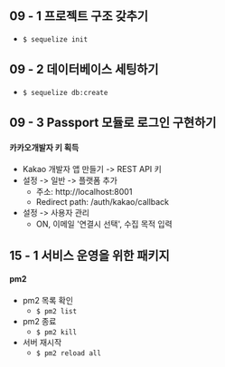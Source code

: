 ## 09 - 1 프로젝트 구조 갖추기
- `$ sequelize init`

## 09 - 2 데이터베이스 세팅하기

- `$ sequelize db:create`

## 09 - 3 Passport 모듈로 로그인 구현하기

#### 카카오개발자 키 획득
- Kakao 개발자 앱 만들기 -> REST API 키
- 설정 -> 일반 -> 플랫폼 추가
  - 주소: http://localhost:8001
  - Redirect path: /auth/kakao/callback
- 설정 -> 사용자 관리
  - ON, 이메일 '연결시 선택', 수집 목적 입력

## 15 - 1 서비스 운영을 위한 패키지
#### pm2
- pm2 목록 확인
  - `$ pm2 list`
- pm2 종료
  - `$ pm2 kill`
- 서버 재시작
  - `$ pm2 reload all`
